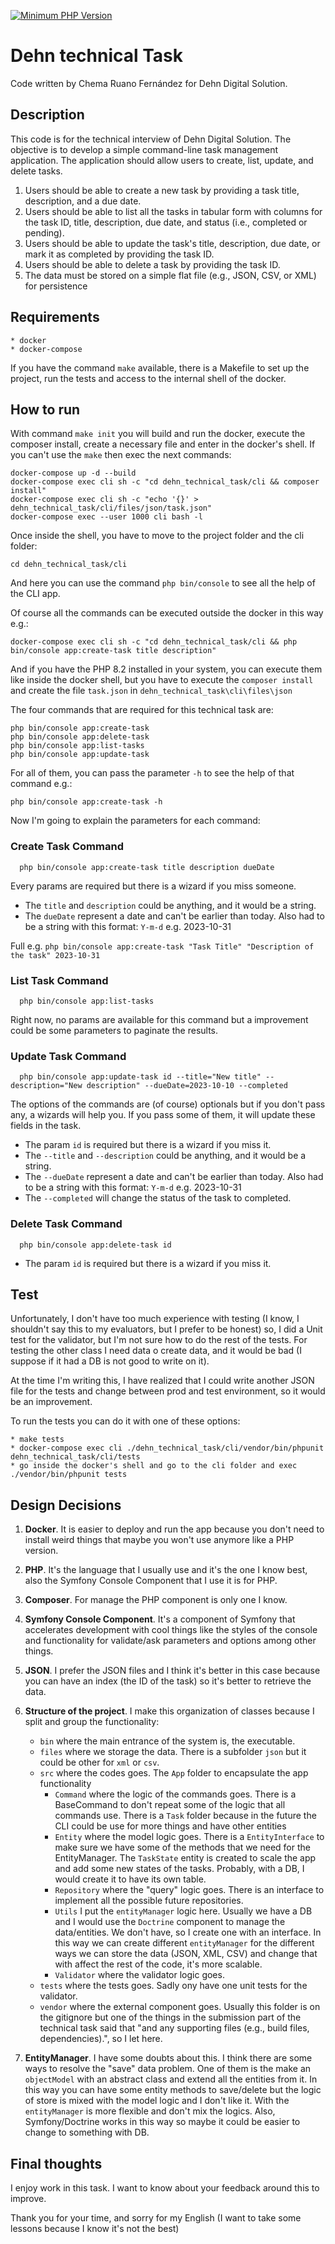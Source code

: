 [![Minimum PHP Version](https://img.shields.io/badge/php-%3E%3D%208.2-8892BF.svg?style=flat-square)](https://php.net/)

# Dehn technical Task

Code written by Chema Ruano Fernández for Dehn Digital Solution.

## Description
This code is for the technical interview of Dehn Digital Solution. The objective is to develop a simple command-line task management
application. The application should allow users to create, list,
update, and delete tasks.

1. Users should be able to create a new task by providing a task title, description, and a due date.
2. Users should be able to list all the tasks in tabular form with columns for the task ID, title, description, due date, and status (i.e.,
   completed or pending).
3. Users should be able to update the task's title, description, due date, or mark it as completed by providing the task ID.
4. Users should be able to delete a task by providing the task ID.
5. The data must be stored on a simple flat file (e.g., JSON, CSV, or XML) for persistence

## Requirements

    * docker
    * docker-compose
    
If you have the command `make` available, there is a Makefile to set up the project, run the tests and access to the 
internal shell of the docker.

## How to run
With command `make init` you will build and run the docker, execute the composer install, create a necessary file and enter in the docker's shell.
If you can't use the `make` then exec the next commands:

    docker-compose up -d --build
	docker-compose exec cli sh -c "cd dehn_technical_task/cli && composer install"
    docker-compose exec cli sh -c "echo '{}' > dehn_technical_task/cli/files/json/task.json"
	docker-compose exec --user 1000 cli bash -l

Once inside the shell, you have to move to the project folder and the cli folder:

    cd dehn_technical_task/cli

And here you can use the command `php bin/console` to see all the help of the CLI app.

Of course all the commands can be executed outside the docker in this way e.g.:

    docker-compose exec cli sh -c "cd dehn_technical_task/cli && php bin/console app:create-task title description"

And if you have the PHP 8.2 installed in your system, you can execute them like inside the docker shell, but you have to 
execute the `composer install` and create the file `task.json` in `dehn_technical_task\cli\files\json`

The four commands that are required for this technical task are:

    php bin/console app:create-task  
    php bin/console app:delete-task  
    php bin/console app:list-tasks  
    php bin/console app:update-task  

For all of them, you can pass the parameter `-h` to see the help of that command e.g.:

    php bin/console app:create-task -h

Now I'm going to explain the parameters for each command:

### Create Task Command
      php bin/console app:create-task title description dueDate

Every params are required but there is a wizard if you miss someone.
* The `title` and `description` could be anything, and it would be a string.
* The `dueDate` represent a date and can't be earlier than today. Also had to be a string with this format: `Y-m-d` 
e.g. 2023-10-31

Full e.g. `php bin/console app:create-task "Task Title" "Description of the task" 2023-10-31`

### List Task Command
      php bin/console app:list-tasks

Right now, no params are available for this command but a improvement could be some parameters to paginate the results.

### Update Task Command
      php bin/console app:update-task id --title="New title" --description="New description" --dueDate=2023-10-10 --completed

The options of the commands are (of course) optionals but if you don't pass any, a wizards will help you. 
If you pass some of them, it will update these fields in the task.
* The param `id` is required but there is a wizard if you miss it.
* The `--title` and `--description` could be anything, and it would be a string.
* The `--dueDate` represent a date and can't be earlier than today. Also had to be a string with this format: `Y-m-d`
    e.g. 2023-10-31
* The `--completed` will change the status of the task to completed.

### Delete Task Command
      php bin/console app:delete-task id

* The param `id` is required but there is a wizard if you miss it.


## Test
Unfortunately, I don't have too much experience with testing (I know, I shouldn't say this to my evaluators, but I prefer
to be honest) so, I did a Unit test for the validator, but I'm not sure how to do the rest of the tests. For testing the
other class I need data o create data, and it would be bad (I suppose if it had a DB is not good to write on it).

At the time I'm writing this, I have realized that I could write another JSON file for the tests and change between 
prod and test environment, so it would be an improvement.

To run the tests you can do it with one of these options:

    * make tests
    * docker-compose exec cli ./dehn_technical_task/cli/vendor/bin/phpunit dehn_technical_task/cli/tests
    * go inside the docker's shell and go to the cli folder and exec ./vendor/bin/phpunit tests

## Design Decisions
1. **Docker**. It is easier to deploy and run the app because you don't need to
install weird things that maybe you won't use anymore like a PHP version.

2. **PHP**. It's the language that I usually use and it's the one I know best, also the Symfony Console 
Component that I use it is for PHP.

3. **Composer**. For manage the PHP component is only one I know.

4. **Symfony Console Component**. It's a component of Symfony that accelerates development with cool things 
like the styles of the console and functionality for validate/ask parameters and options among other things.

5. **JSON**. I prefer the JSON files and I think it's better in this case because you can have an index (the ID of the
task) so it's better to retrieve the data.

6. **Structure of the project**. I make this organization of classes because I split and group the functionality:
   - `bin` where the main entrance of the system is, the executable.
   - `files` where we storage the data. There is a subfolder `json` but it could be other for `xml` or `csv`.
   - `src` where the codes goes. The `App` folder to encapsulate the app functionality
     - `Command` where the logic of the commands goes. There is a BaseCommand to don't repeat some of the logic that all
     commands use. There is a `Task` folder because in the future the CLI could be use for more things and have other 
     entities
     - `Entity` where the model logic goes. There is a `EntityInterface` to make sure we have some of the methods that 
     we need for the EntityManager. The `TaskState` entity is created to scale the app and add some new states of the tasks.
     Probably, with a DB, I would create it to have its own table.
     - `Repository` where the "query" logic goes. There is an interface to implement all the possible future repositories.
     - `Utils` I put the `entityManager` logic here. Usually we have a DB and I would use the `Doctrine` component to manage
     the data/entities. We don't have, so I create one with an interface. In this way we can create different `entityManager`
     for the different ways we can store the data (JSON, XML, CSV) and change that with affect the rest of the code, it's
     more scalable.
     - `Validator` where the validator logic goes.
   - `tests` where the tests goes. Sadly ony have one unit tests for the validator.
   - `vendor` where the external component goes. Usually this folder is on the gitignore but one of the things in the 
   submission part of the technical task said that "and any supporting
     files (e.g., build files, dependencies).", so I let here.

7. **EntityManager**. I have some doubts about this. I think there are some ways to resolve the "save" data problem. One
of them is the make an `objectModel` with an abstract class and extend all the entities from it. In this way you can have 
some entity methods to save/delete but the logic of store is mixed with the model logic and I don't like it. With the 
`entityManager` is more flexible and don't mix the logics. Also, Symfony/Doctrine works in this way so maybe it could be
easier to change to something with DB.

## Final thoughts
I enjoy work in this task. I want to know about your feedback around this to improve.

Thank you for your time, and sorry for my English (I want to take some lessons because I know it's not the best)
